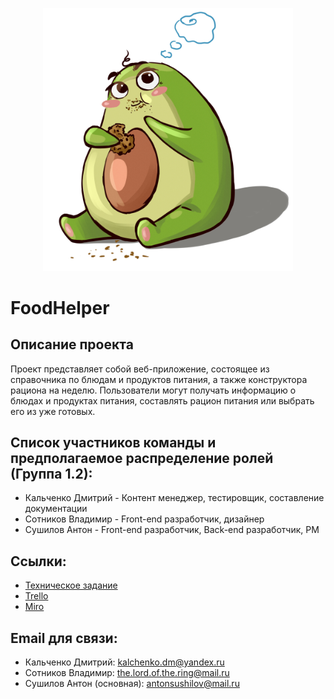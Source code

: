 <p align="center"><img src="public/img/avokadik.jpg" width="400"></p>

<p align="center">
<h1>FoodHelper</h1>
</p>


<h2>Описание проекта</h2>
Проект представляет собой веб-приложение, состоящее из справочника по блюдам и продуктов питания, а также конструктора рациона на неделю.
Пользователи могут получать информацию о блюдах и продуктах питания, составлять рацион питания или выбрать его из уже готовых.


<h2>Список участников команды и предполагаемое распределение ролей (Группа 1.2):</h2>
<ul>
	<li>Кальченко Дмитрий - Контент менеджер, тестировщик, составление документации</li>
	<li>Сотников Владимир - Front-end разработчик, дизайнер</li>
	<li>Сушилов Антон - Front-end разработчик, Back-end разработчик, PM</li>
</ul>

<h2>Ссылки:</h2>
<ul>
	<li><a href="https://github.com/AntonSushilov/FoodHelper/blob/README.md/%D0%A2%D0%B5%D1%85%D0%BD%D0%B8%D1%87%D0%B5%D1%81%D0%BA%D0%BE%D0%B5%20%D0%B7%D0%B0%D0%B4%D0%B0%D0%BD%D0%B8%D0%B5%20_FoodHelper.docx">Техническое задание</a></li>
	<li><a href="https://trello.com/b/TdKWGmIW/food-helper">Trello</a></li>
	<li><a href="#">Miro</a></li>
</ul>
<h2>Email для связи:</h2>
<ul>
	<li>Кальченко Дмитрий: <a href="kalchenko.dm@yandex.ru">kalchenko.dm@yandex.ru</a></li>
	<li>Сотников Владимир: <a href="the.lord.of.the.ring@mail.ru">the.lord.of.the.ring@mail.ru</a></li>
	<li>Сушилов Антон (основная): <a href="mailto:antonsushilov@mail.ru">antonsushilov@mail.ru</a></li>
</ul>